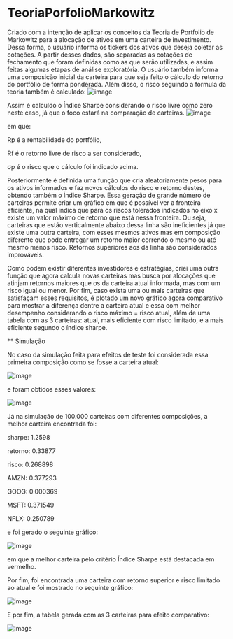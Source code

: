 # TeoriaPorfolioMarkowitz
Criado com a intenção de aplicar os conceitos da Teoria de Portfolio de Markowitz para a alocação de ativos em uma carteira de investimento. Dessa forma, o usuário informa os tickers dos ativos que deseja coletar as cotações.
A partir desses dados, são separadas as cotações de fechamento que foram definidas como as que serão utilizadas, e assim feitas algumas etapas de análise exploratória.
O usuário também informa uma composição inicial da carteira para que seja feito o cálculo do retorno do portfólio de forma ponderada. Além disso, o risco seguindo a fórmula da teoria também é calculado:
![image](https://github.com/augustorvasques/TeoriaPorfolioMarkowitz/assets/166548437/fb21b055-414d-4487-94e4-ef2a510619f5)

Assim é calculdo o Índice Sharpe considerando o risco livre como zero neste caso, já que o foco estará na comparação de carteiras.
![image](https://github.com/augustorvasques/TeoriaPorfolioMarkowitz/assets/166548437/f359dc32-8684-45c5-bdc3-e5a3f92b832f)

em que:

Rp é a rentabilidade do portfólio,

Rf é o retorno livre de risco a ser considerado,

σp é o risco que o cálculo foi indicado acima.

Posteriormente é definida uma função que cria aleatoriamente pesos para os ativos informados e faz novos cálculos do risco e retorno destes, obtendo também o Índice Sharpe.
Essa geração de grande número de carteiras permite criar um gráfico em que é possível ver a fronteira eficiente, na qual indica que para os riscos tolerados indicados no eixo x
existe um valor máximo de retorno que está nessa fronteira. Ou seja, carteiras que estão verticalmente abaixo dessa linha são ineficientes já que existe uma outra carteira, com
esses mesmos ativos mas em composição diferente que pode entregar um retorno maior correndo o mesmo ou até mesmo menos risco. Retornos superiores aos da linha são considerados
improváveis.

Como podem existir diferentes investidores e estratégias, criei uma outra função que agora calcula novas carteiras mas busca por alocações que atinjam retornos maiores que os
da carteira atual informada, mas com um risco igual ou menor. Por fim, caso exista uma ou mais carteiras que satisfaçam esses requisitos, é plotado um novo gráfico agora comparativo
para mostrar a diferença dentre a carteira atual e essa com melhor desempenho considerando o risco máximo = risco atual, além de uma tabela com as 3 carteiras: atual, mais eficiente
com risco limitado, e a mais eficiente segundo o índice sharpe.

** Simulação

No caso da simulação feita para efeitos de teste foi considerada essa primeira composição como se fosse a carteira atual:

![image](https://github.com/augustorvasques/TeoriaPorfolioMarkowitz/assets/166548437/a65ef22e-de1f-4157-8a1d-1e04798242e5)

e foram obtidos esses valores:

![image](https://github.com/augustorvasques/TeoriaPorfolioMarkowitz/assets/166548437/a9c29d5a-9a0c-4990-aeeb-fada373ff75e)

Já na simulação de 100.000 carteiras com diferentes composições, a melhor carteira encontrada foi:

sharpe: 1.2598

retorno: 0.33877

risco: 0.268898

AMZN: 0.377293

GOOG: 0.000369

MSFT: 0.371549

NFLX: 0.250789

e foi gerado o seguinte gráfico:

![image](https://github.com/augustorvasques/TeoriaPorfolioMarkowitz/assets/166548437/4cf1858a-c9b6-4c43-8aea-4cab4c77e941)

em que a melhor carteira pelo critério Índice Sharpe está destacada em vermelho.

Por fim, foi encontrada uma carteira com retorno superior e risco limitado ao atual e foi mostrado no seguinte gráfico:

![image](https://github.com/augustorvasques/TeoriaPorfolioMarkowitz/assets/166548437/3503cf89-ebb6-444c-be13-e5946d75db5a)

E por fim, a tabela gerada com as 3 carteiras para efeito comparativo:

![image](https://github.com/augustorvasques/TeoriaPorfolioMarkowitz/assets/166548437/236a117b-0743-4e99-b849-e6f66e94c309)
